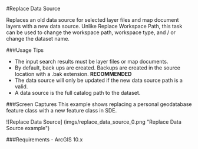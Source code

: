 #Replace Data Source

Replaces an old data source for selected layer files and map document layers with a new data source. Unlike Replace Workspace Path, this task can be used to change the workspace path, workspace type, and / or change the dataset name.

###Usage Tips
  - The input search results must be layer files or map documents.
  - By default, back ups are created. Backups are created in the source location with a .bak extension. **RECOMMENDED**
  - The data source will only be updated if the new data source path is a valid.
  - A data source is the full catalog path to the dataset.

###Screen Captures
This example shows replacing a personal geodatabase feature class with a new feature class in SDE.

![Replace Data Source] (imgs/replace_data_source_0.png "Replace Data Source example")

###Requirements
    - ArcGIS 10.x

[Voyager Search]:http://voyagersearch.com/
[@VoyagerGIS]:https://twitter.com/voyagergis
[github]:https://github.com/voyagersearch/tasks

